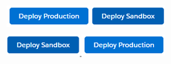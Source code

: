 ![Deploy production](https://raw.githubusercontent.com/dvnube/ValidacaoInscricaoEstadual/master/images/deployproduction.jpg)
![Deploy sandbox](https://raw.githubusercontent.com/dvnube/ValidacaoInscricaoEstadual/master/images/deploysandbox.jpg)



<a href="https://githubsfdeploy.herokuapp.com">
  <img alt="Deploy Sandbox"
       src="https://raw.githubusercontent.com/dvnube/ValidacaoInscricaoEstadual/master/images/deploysandbox.jpg">
</a>

<a href="https://githubsfdeploy.herokuapp.com">
  <img alt="Deploy Production"
       src="https://raw.githubusercontent.com/dvnube/ValidacaoInscricaoEstadual/master/images/deployproduction.jpg">
</a>
